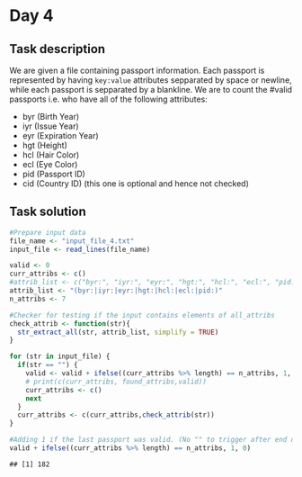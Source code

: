 Day 4
================

## Task description

We are given a file containing passport information. Each passport is
represented by having `key:value` attributes sepparated by space or
newline, while each passport is sepparated by a blankline. We are to
count the \#valid passports i.e. who have all of the following
attributes:

  - byr (Birth Year)
  - iyr (Issue Year)
  - eyr (Expiration Year)
  - hgt (Height)
  - hcl (Hair Color)
  - ecl (Eye Color)
  - pid (Passport ID)
  - cid (Country ID) (this one is optional and hence not checked)

## Task solution

``` r
#Prepare input data
file_name <- "input_file_4.txt"
input_file <- read_lines(file_name)
```

``` r
valid <- 0
curr_attribs <- c()
#attrib_list <- c("byr:", "iyr:", "eyr:", "hgt:", "hcl:", "ecl:", "pid:")
attrib_list <- "(byr:|iyr:|eyr:|hgt:|hcl:|ecl:|pid:)"
n_attribs <- 7

#Checker for testing if the input contains elements of all_attribs
check_attrib <- function(str){
  str_extract_all(str, attrib_list, simplify = TRUE)
}

for (str in input_file) {
  if(str == "") {
    valid <- valid + ifelse((curr_attribs %>% length) == n_attribs, 1, 0)
    # print(c(curr_attribs, found_attribs,valid))
    curr_attribs <- c()
    next
  }
  curr_attribs <- c(curr_attribs,check_attrib(str))
}

#Adding 1 if the last passport was valid. (No "" to trigger after end of file)
valid + ifelse((curr_attribs %>% length) == n_attribs, 1, 0)
```

    ## [1] 182

